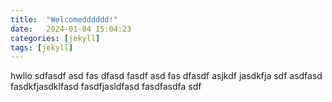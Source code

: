 ```yaml
---
title:  "Welcomedddddd!"
date:   2024-01-04 15:04:23
categories: [jekyll]
tags: [jekyll]
---
```


hwllo sdfasdf asd fas dfasd
fasdf
asd
fas
dfasdf asjkdf jasdkfja sdf
asdfasd fasdkfjasdklfasd
fasdfjasldfasd
fasdfasdfa
sdf